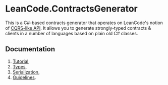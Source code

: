 # LeanCode.ContractsGenerator

This is a C#-based contracts generator that operates on LeanCode's notion of [CQRS-like API]. It allows you to generate
strongly-typed contracts & clients in a number of languages based on plain old C# classes.

## Documentation

1. [Tutorial](./tutorial.md),
2. [Types](./types.md),
3. [Serialization](./serialization.md),
4. [Guidelines](./guidelines.md).

[CQRS-like API]: https://github.com/leancodepl/corelibrary/blob/v6.1/docs/basics/02_cqrs.md
